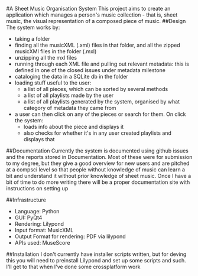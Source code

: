 #A Sheet Music Organisation System
This project aims to create an application which manages a person's music collection - that is, sheet music, the visual
representation of a composed piece of music.
##Design
The system works by:
- taking a folder
- finding all the musicXML (.xml) files in that folder, and all the zipped musicXMl files in the folder (.mxl)
- unzipping all the mxl files
- running through each XML file and pulling out relevant metadata: this is defined in one of the closed issues under metadata milestone
- cataloging the data in a SQLite db in the folder
- loading stuff useful to the user:
  - a list of all pieces, which can be sorted by several methods
  - a list of all playlists made by the user
  - a list of all playlists generated by the system, organised by what category of metadata they came from
- a user can then click on any of the pieces or search for them. On click the system:
  - loads info about the piece and displays it
  - also checks for whether it's in any user created playlists and displays that

##Documentation
Currently the system is documented using github issues and the reports stored in Documentation. Most of these were for submission to my degree, but they give a good overview for new users and are pitched at a compsci level so that people without knowledge of music can learn a bit and understand it without prior knowledge of sheet music.
Once I have a bit of time to do more writing there will be a proper documentation site with instructions on setting up

##Infrastructure
- Language: Python
- GUI: PyQt4
- Rendering: Lilypond
- Input format: MusicXML
- Output Format for rendering: PDF via lilypond
- APIs used: MuseScore

##Installation
I don't currently have installer scripts written, but for deving this you will need to preinstall Lilypond and set up some scripts and such. I'll get to that when I've done some crossplatform work
